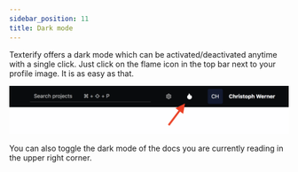 ```yaml
---
sidebar_position: 11
title: Dark mode
---
```


Texterify offers a dark mode which can be activated/deactivated anytime with a single click. Just click on the flame icon in the top bar next to your profile image. It is as easy as that.

![Activate dark mode](/img/advanced/dark_mode.png)

You can also toggle the dark mode of the docs you are currently reading in the upper right corner.
